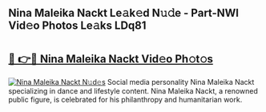 ## Nina Maleika Nackt Le𝚊k𝚎d N𝚞𝚍e - Part-NWl Vid𝚎o Photos Le𝚊ks LDq81

# <h2><a href="http://fb43dq1.evod.top/?m=Nina+Maleika+Nackt">🔗 👉🔴 Nina Maleika Nackt Vid𝚎o Ph𝚘t𝚘s</a></h2>

[![Nina Maleika Nackt N𝚞d𝚎s](https://i.imgur.com/8V9OHl7.gif)](http://fb43dq1.evod.top/?m=Nina+Maleika+Nackt)
Social media personality Nina Maleika Nackt specializing in dance and lifestyle content. Nina Maleika Nackt, a renowned public figure, is celebrated for his philanthropy and humanitarian work. 
